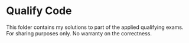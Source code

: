 # Qualify Code

This folder contains my solutions to part of the applied qualifying exams. For sharing purposes only. No warranty on the correctness. 